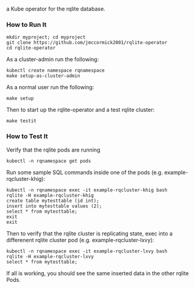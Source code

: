 a Kube operator for the rqlite database.

### How to Run It

    mkdir myproject; cd myproject
    git clone https://github.com/jmccormick2001/rqlite-operator
    cd rqlite-operator

As a cluster-admin run the following:

    kubectl create namespace rqnamespace
    make setup-as-cluster-admin

As a normal user run the following:

    make setup

Then to start up the rqlite-operator and a test rqlite cluster:

    make testit

### How to Test It

Verify that the rqlite pods are running

    kubectl -n rqnamespace get pods

Run some sample SQL commands inside one of the pods (e.g. example-rqcluster-khig):

    kubectl -n rqnamespace exec -it example-rqcluster-khig bash
    rqlite -H example-rqcluster-khig
    create table mytesttable (id int);
    insert into mytesttable values (2);
    select * from mytesttable;
    exit
    exit

Then to verify that the rqlite cluster is replicating state, exec into a differenent rqlite cluster pod (e.g. example-rqcluster-lxvy):

    kubectl -n rqnamespace exec -it example-rqcluster-lxvy bash
    rqlite -H example-rqcluster-lxvy
    select * from mytesttable;
   
If all is working, you should see the same inserted data in the
other rqlite Pods. 

